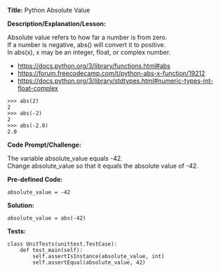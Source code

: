__Title:__ Python Absolute Value

__Description/Explanation/Lesson:__  

Absolute value refers to how far a number is from zero.  
If a number is negative, abs() will convert it to positive.  
In abs(x), x may be an integer, float, or complex number.    
- https://docs.python.org/3/library/functions.html#abs
- https://forum.freecodecamp.com/t/python-abs-x-function/19212
- https://docs.python.org/3/library/stdtypes.html#numeric-types-int-float-complex
```
>>> abs(2)
2
>>> abs(-2)
2
>>> abs(-2.0)
2.0
```

__Code Prompt/Challenge:__

The variable absolute_value equals -42.  
Change absolute_value so that it equals the absolute value of -42.

__Pre-defined Code:__
```
absolute_value = -42
```
__Solution:__
```
absolute_value = abs(-42)
```
__Tests:__
```
class UnitTests(unittest.TestCase):
    def test_main(self):
        self.assertIsInstance(absolute_value, int)
        self.assertEqual(absolute_value, 42)
```
